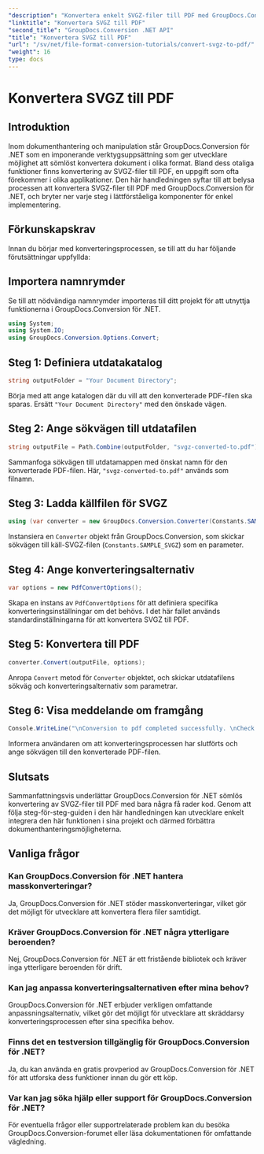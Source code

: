 ```yaml
---
"description": "Konvertera enkelt SVGZ-filer till PDF med GroupDocs.Conversion för .NET. Utforska steg-för-steg-handledning och släpp lös sömlösa dokumenthanteringsfunktioner."
"linktitle": "Konvertera SVGZ till PDF"
"second_title": "GroupDocs.Conversion .NET API"
"title": "Konvertera SVGZ till PDF"
"url": "/sv/net/file-format-conversion-tutorials/convert-svgz-to-pdf/"
"weight": 16
type: docs
---
```

# Konvertera SVGZ till PDF

## Introduktion
Inom dokumenthantering och manipulation står GroupDocs.Conversion för .NET som en imponerande verktygsuppsättning som ger utvecklare möjlighet att sömlöst konvertera dokument i olika format. Bland dess otaliga funktioner finns konvertering av SVGZ-filer till PDF, en uppgift som ofta förekommer i olika applikationer. Den här handledningen syftar till att belysa processen att konvertera SVGZ-filer till PDF med GroupDocs.Conversion för .NET, och bryter ner varje steg i lättförståeliga komponenter för enkel implementering.
## Förkunskapskrav
Innan du börjar med konverteringsprocessen, se till att du har följande förutsättningar uppfyllda:

## Importera namnrymder
Se till att nödvändiga namnrymder importeras till ditt projekt för att utnyttja funktionerna i GroupDocs.Conversion för .NET.
```csharp
using System;
using System.IO;
using GroupDocs.Conversion.Options.Convert;
```

## Steg 1: Definiera utdatakatalog
```csharp
string outputFolder = "Your Document Directory";
```
Börja med att ange katalogen där du vill att den konverterade PDF-filen ska sparas. Ersätt `"Your Document Directory"` med den önskade vägen.
## Steg 2: Ange sökvägen till utdatafilen
```csharp
string outputFile = Path.Combine(outputFolder, "svgz-converted-to.pdf");
```
Sammanfoga sökvägen till utdatamappen med önskat namn för den konverterade PDF-filen. Här, `"svgz-converted-to.pdf"` används som filnamn.
## Steg 3: Ladda källfilen för SVGZ
```csharp
using (var converter = new GroupDocs.Conversion.Converter(Constants.SAMPLE_SVGZ))
```
Instansiera en `Converter` objekt från GroupDocs.Conversion, som skickar sökvägen till käll-SVGZ-filen (`Constants.SAMPLE_SVGZ`) som en parameter.
## Steg 4: Ange konverteringsalternativ
```csharp
var options = new PdfConvertOptions();
```
Skapa en instans av `PdfConvertOptions` för att definiera specifika konverteringsinställningar om det behövs. I det här fallet används standardinställningarna för att konvertera SVGZ till PDF.
## Steg 5: Konvertera till PDF
```csharp
converter.Convert(outputFile, options);
```
Anropa `Convert` metod för `Converter` objektet, och skickar utdatafilens sökväg och konverteringsalternativ som parametrar.
## Steg 6: Visa meddelande om framgång
```csharp
Console.WriteLine("\nConversion to pdf completed successfully. \nCheck output in {0}", outputFolder);
```
Informera användaren om att konverteringsprocessen har slutförts och ange sökvägen till den konverterade PDF-filen.

## Slutsats
Sammanfattningsvis underlättar GroupDocs.Conversion för .NET sömlös konvertering av SVGZ-filer till PDF med bara några få rader kod. Genom att följa steg-för-steg-guiden i den här handledningen kan utvecklare enkelt integrera den här funktionen i sina projekt och därmed förbättra dokumenthanteringsmöjligheterna.
## Vanliga frågor
### Kan GroupDocs.Conversion för .NET hantera masskonverteringar?
Ja, GroupDocs.Conversion för .NET stöder masskonverteringar, vilket gör det möjligt för utvecklare att konvertera flera filer samtidigt.
### Kräver GroupDocs.Conversion för .NET några ytterligare beroenden?
Nej, GroupDocs.Conversion för .NET är ett fristående bibliotek och kräver inga ytterligare beroenden för drift.
### Kan jag anpassa konverteringsalternativen efter mina behov?
GroupDocs.Conversion för .NET erbjuder verkligen omfattande anpassningsalternativ, vilket gör det möjligt för utvecklare att skräddarsy konverteringsprocessen efter sina specifika behov.
### Finns det en testversion tillgänglig för GroupDocs.Conversion för .NET?
Ja, du kan använda en gratis provperiod av GroupDocs.Conversion för .NET för att utforska dess funktioner innan du gör ett köp.
### Var kan jag söka hjälp eller support för GroupDocs.Conversion för .NET?
För eventuella frågor eller supportrelaterade problem kan du besöka GroupDocs.Conversion-forumet eller läsa dokumentationen för omfattande vägledning.